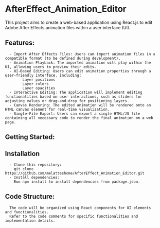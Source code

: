 # AfterEffect_Animation_Editor
This project aims to create a web-based application using React.js to edit Adobe After Effects animation files within a user interface (UI).

## Features:

      - Import After Effects Files: Users can import animation files in a compatible format (to be defined during development).
      - Animation Playback: The imported animation will play within the UI, allowing users to preview their edits.
      - UI-Based Editing: Users can edit animation properties through a user-friendly interface, including:
            Layer positions
            Layer colors
            Layer opacities
      - Interactive Editing: The application will implement editing functionalities based on user interactions, such as sliders for adjusting values or drag-and-drop for positioning layers.
      - Canvas Rendering: The edited animation will be rendered onto an HTML canvas element for real-time visualization.
      - Single-File Export: Users can export a single HTML/JS file containing all necessary code to render the final animation on a web page.



## Getting Started:
## Installation

      - Clone this repository:
        git clone https://github.com/melatteshome/AfterEffect_Animation_Editor.git
      - Install dependencies:
        Run npm install to install dependencies from package.json.
## Code Structure:
      The code will be organized using React components for UI elements and functionalities.
      Refer to the code comments for specific functionalities and implementation details.
